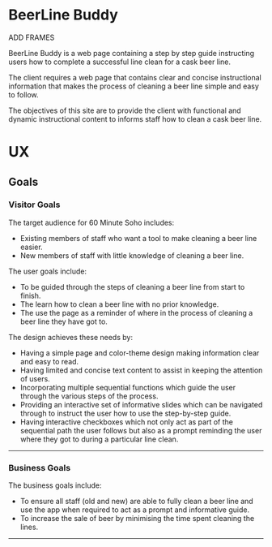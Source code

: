 # BeerLine Buddy

ADD FRAMES 

BeerLine Buddy is a web page containing a step by step guide instructing users how to complete a successful line clean for a cask beer line.

The client requires a web page that contains clear and concise instructional information that makes the process of cleaning a beer line simple and easy to follow.

The objectives of this site are to provide the client with functional and dynamic instructional content to informs staff how to clean a cask beer line.


# UX

## Goals

### Visitor Goals


The target audience for 60 Minute Soho includes:

- Existing members of staff who want a tool to make cleaning a beer line easier.
- New members of staff with little knowledge of cleaning a beer line.

The user goals include:

- To be guided through the steps of cleaning a beer line from start to finish.
- The learn how to clean a beer line with no prior knowledge.
- The use the page as a reminder of where in the process of cleaning a beer line they have got to.

The design achieves these needs by:

- Having a simple page and color-theme design making information clear and easy to read.
- Having limited and concise text content to assist in keeping the attention of users.
- Incorporating multiple sequential functions which guide the user through the various steps of the process.
- Providing an interactive set of informative slides which can be navigated through to instruct the user how to use the step-by-step guide.
- Having interactive checkboxes which not only act as part of the sequential path the user follows but also as a prompt reminding the user where they got to during a particular line clean.

<hr>

### Business Goals

The business goals include:

- To ensure all staff (old and new) are able to fully clean a beer line and use the app when required to act as a prompt and informative guide.
- To increase the sale of beer by minimising the time spent cleaning the lines.

<hr>

